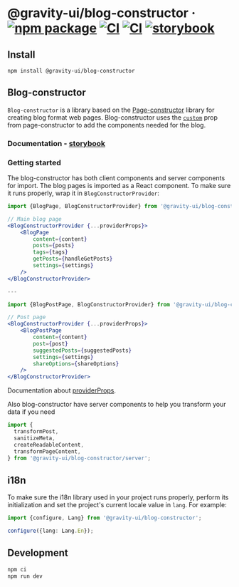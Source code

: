 # @gravity-ui/blog-constructor &middot; [![npm package](https://img.shields.io/npm/v/@gravity-ui/blog-constructor)](https://www.npmjs.com/package/@gravity-ui/blog-constructor) [![CI](https://img.shields.io/github/actions/workflow/status/gravity-ui/blog-constructor/ci.yml?branch=main&label=CI)](https://github.com/gravity-ui/blog-constructor/actions/workflows/ci.yml?query=branch:main) [![CI](https://img.shields.io/github/actions/workflow/status/gravity-ui/blog-constructor/release.yml?branch=main&label=Release)](https://github.com/gravity-ui/blog-constructor/actions/workflows/release.yml?query=branch:main) [![storybook](https://img.shields.io/badge/Storybook-deployed-ff4685)](https://preview.gravity-ui.com/blog-constructor/)

## Install

```shell
npm install @gravity-ui/blog-constructor
```

## Blog-constructor

`Blog-constructor` is a library based on the [Page-constructor](https://github.com/gravity-ui/page-constructor) library for creating blog format web pages. Blog-constructor uses the [`custom`](https://github.com/gravity-ui/page-constructor#custom-blocks) prop from page-constructor to add the components needed for the blog.

### Documentation - [storybook](https://preview.gravity-ui.com/blog-constructor/)

### Getting started

The blog-constructor has both client components and server components for import. The blog pages is imported as a React component. To make sure it runs properly, wrap it in `BlogConstructorProvider`:

```jsx
import {BlogPage, BlogConstructorProvider} from '@gravity-ui/blog-constructor';

// Main blog page
<BlogConstructorProvider {...providerProps}>
    <BlogPage
        content={content}
        posts={posts}
        tags={tags}
        getPosts={handleGetPosts}
        settings={settings}
    />
</BlogConstructorProvider>

---

import {BlogPostPage, BlogConstructorProvider} from '@gravity-ui/blog-constructor';

// Post page
<BlogConstructorProvider {...providerProps}>
    <BlogPostPage
        content={content}
        post={post}
        suggestedPosts={suggestedPosts}
        settings={settings}
        shareOptions={shareOptions}
    />
</BlogConstructorProvider>

```

Documentation about [providerProps](./src/constructor/README.md).

Also blog-constructor have server components to help you transform your data if you need

```jsx
import {
  transformPost,
  sanitizeMeta,
  createReadableContent,
  transformPageContent,
} from '@gravity-ui/blog-constructor/server';
```

## i18n

To make sure the i18n library used in your project runs properly, perform its initialization and set the project's current locale value in `lang`. For example:

```typescript
import {configure, Lang} from '@gravity-ui/blog-constructor';

configure({lang: Lang.En});
```

## Development

```bash
npm ci
npm run dev
```
